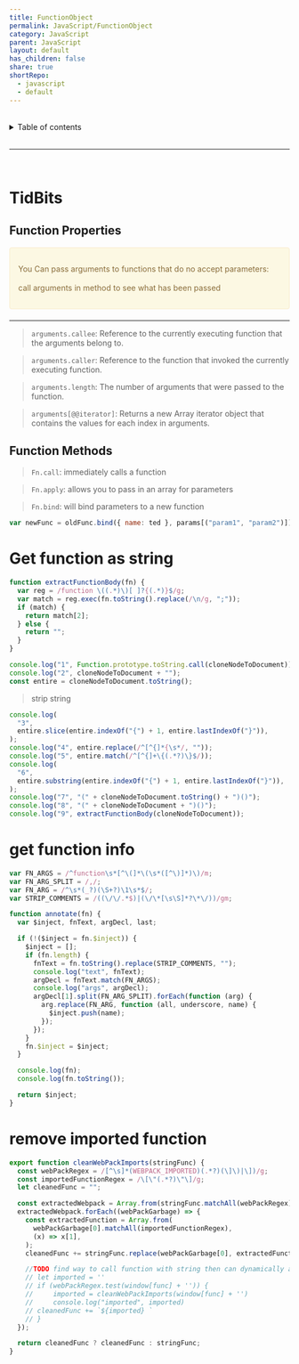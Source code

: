 ```yaml
---
title: FunctionObject
permalink: JavaScript/FunctionObject
category: JavaScript
parent: JavaScript
layout: default
has_children: false
share: true
shortRepo:
  - javascript
  - default
---
```


<br/>

<details markdown="block">                      
<summary>                      
Table of contents                      
</summary>                      
{: .text-delta }                      
1. TOC                      
{:toc}                      
</details>

<br/>

---

<br/>

# TidBits

## Function Properties

<div style="padding: 15px; border: 1px solid transparent; border-color: transparent; margin-bottom: 20px; border-radius: 4px; color: #8a6d3b;; background-color: #fcf8e3; border-color: #faebcc;">            
<p>
 You Can pass arguments to functions that do no accept parameters:
<br/><br/>
<span>
   call arguments in method to see what has been passed
</span>
</p>       
</div>

---

> `arguments.callee`: Reference to the currently executing function that the arguments belong to.

> `arguments.caller`: Reference to the function that invoked the currently executing function.

> `arguments.length`: The number of arguments that were passed to the function.

> `arguments[@@iterator]`: Returns a new Array iterator object that contains the values for each index in arguments.

## Function Methods

> `Fn.call`: immediately calls a function

> `Fn.apply`: allows you to pass in an array for parameters

> `Fn.bind`: will bind parameters to a new function

```javascript
var newFunc = oldFunc.bind({ name: ted }, params[("param1", "param2")]);
```

# Get function as string

```javascript
function extractFunctionBody(fn) {
  var reg = /function \((.*)\)[ ]?{(.*)}$/g;
  var match = reg.exec(fn.toString().replace(/\n/g, ";"));
  if (match) {
    return match[2];
  } else {
    return "";
  }
}
```

```javascript
console.log("1", Function.prototype.toString.call(cloneNodeToDocument));
console.log("2", cloneNodeToDocument + "");
const entire = cloneNodeToDocument.toString();
```

> strip string

```javascript
console.log(
  "3",
  entire.slice(entire.indexOf("{") + 1, entire.lastIndexOf("}")),
);
console.log("4", entire.replace(/^[^{]*{\s*/, ""));
console.log("5", entire.match(/^[^{]+\{(.*?)\}$/));
console.log(
  "6",
  entire.substring(entire.indexOf("{") + 1, entire.lastIndexOf("}")),
);
console.log("7", "(" + cloneNodeToDocument.toString() + ")()");
console.log("8", "(" + cloneNodeToDocument + ")()");
console.log("9", extractFunctionBody(cloneNodeToDocument));
```

# get function info

```javascript
var FN_ARGS = /^function\s*[^\(]*\(\s*([^\)]*)\)/m;
var FN_ARG_SPLIT = /,/;
var FN_ARG = /^\s*(_?)(\S+?)\1\s*$/;
var STRIP_COMMENTS = /((\/\/.*$)|(\/\*[\s\S]*?\*\/))/gm;

function annotate(fn) {
  var $inject, fnText, argDecl, last;

  if (!($inject = fn.$inject)) {
    $inject = [];
    if (fn.length) {
      fnText = fn.toString().replace(STRIP_COMMENTS, "");
      console.log("text", fnText);
      argDecl = fnText.match(FN_ARGS);
      console.log("args", argDecl);
      argDecl[1].split(FN_ARG_SPLIT).forEach(function (arg) {
        arg.replace(FN_ARG, function (all, underscore, name) {
          $inject.push(name);
        });
      });
    }
    fn.$inject = $inject;
  }

  console.log(fn);
  console.log(fn.toString());

  return $inject;
}
```

# remove imported function

```javascript
export function cleanWebPackImports(stringFunc) {
  const webPackRegex = /[^\s]*(WEBPACK_IMPORTED)(.*?)(\]\)|\])/g;
  const importedFunctionRegex = /\[\"(.*?)\"\]/g;
  let cleanedFunc = "";

  const extractedWebpack = Array.from(stringFunc.matchAll(webPackRegex));
  extractedWebpack.forEach((webPackGarbage) => {
    const extractedFunction = Array.from(
      webPackGarbage[0].matchAll(importedFunctionRegex),
      (x) => x[1],
    );
    cleanedFunc += stringFunc.replace(webPackGarbage[0], extractedFunction);

    //TODO find way to call function with string then can dynamically add used imports
    // let imported = ''
    // if (webPackRegex.test(window[func] + '')) {
    //     imported = cleanWebPackImports(window[func] + '')
    //     console.log("imported", imported)
    // cleanedFunc += `${imported} `
    // }
  });

  return cleanedFunc ? cleanedFunc : stringFunc;
}
```
